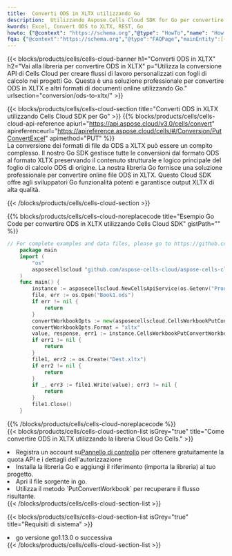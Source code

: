 ```yaml
---
title:  Converti ODS in XLTX utilizzando Go
description:  Utilizzando Aspose.Cells Cloud SDK for Go per convertire un file in formato ODS in un file in formato XLTX.
kwords: Excel, Convert ODS to XLTX, REST, Go
howto: {"@context": "https://schema.org","@type": "HowTo","name": "How to convert ODS to XLTX using the Cells Cloud Go library.","description": "How to convert ODS to XLTX using the Cells Cloud Go library.","image": {"@type": "ImageObject"},"url": "/go/conversion/ods-to-xltx/","step": [{ "@type": "HowToStep","name": "How to convert ODS to XLTX using the Cells Cloud Go library. step 1", "image": {"@type": "ImageObject",},"url": "/go/conversion/ods-to-xltx/","text": "Register an account at <a href='https://dashboard.aspose.cloud/'>Dashboard</a> to get free API quota & authorization details",},{ "@type": "HowToStep","name": "How to convert ODS to XLTX using the Cells Cloud Go library. step 1", "image": {"@type": "ImageObject",},"url": "/go/conversion/ods-to-xltx/","text": "Install Go library and add the reference (import the library) to your project.",},{ "@type": "HowToStep","name": "How to convert ODS to XLTX using the Cells Cloud Go library. step 1", "image": {"@type": "ImageObject",},"url": "/go/conversion/ods-to-xltx/","text": "Open the source file in go.",},{ "@type": "HowToStep","name": "How to convert ODS to XLTX using the Cells Cloud Go library. step 1", "image": {"@type": "ImageObject",},"url": "/go/conversion/ods-to-xltx/","text": "Use the `PutConvertWorkbook` method to retrieve the resulting stream.",}, ],"supply": {"@type": "HowToSupply","name": "document"},"tool": [{"@type": "HowToTool","name": "Goland, Visual Studio Code, Eclipse"},{"@type": "HowToTool","name": "Aspose Cells"}],"totalTime": "PT6M"}
fqa: {"@context":"https://schema.org","@type":"FAQPage","mainEntity":[{"@type":"Question","name":"Why convert file formats in C# using REST API?","acceptedAnswer":{"@type":"Answer","text":"Documents are encoded in many ways, and some files may be incompatible with the software you use. To open and read such files, just convert them to appropriate file formats.<br/><ol><li>Install .NET SDK and add the reference (import the library) to your project.</li><li>Open the source file in C# using REST API.</li><li>Call the PutConvertWorkbookRequest() method, passing an output filename with required extension.</li><li>Get the result of conversion as a separate file.</li></ol>"}},{"@type":"Question","name":"What file formats can I convert with your C# library?","acceptedAnswer":{"@type":"Answer","text":"We support a variety of file formats for conversion using .NET library, including XLSX, Excel, xls , PDF, CSV, HTML, Markdown, XML, PNG, JPG, TIFF, Json, TXT and many more."}},{"@type":"Question","name":"What is the maximum allowed file size for conversion using this .NET library?","acceptedAnswer":{"@type":"Answer","text":"There are no file size limits for format conversions using .NET library."}}]}
---
```

{{< blocks/products/cells/cells-cloud-banner h1="Converti ODS in XLTX" h2="Vai alla libreria per convertire ODS in XLTX" p="Utilizza la conversione API di Cells Cloud per creare flussi di lavoro personalizzati con fogli di calcolo nei progetti Go. Questa è una soluzione professionale per convertire ODS in XLTX e altri formati di documenti online utilizzando Go." urlsection="conversion/ods-to-xltx/" >}}

{{< blocks/products/cells/cells-cloud-section title="Converti ODS in XLTX utilizzando Cells Cloud SDK per Go" >}}
{{% blocks/products/cells/cells-cloud-api-reference apiurl="https://api.aspose.cloud/v3.0/cells/convert" apireferenceurl="https://apireference.aspose.cloud/cells/#/Conversion/PutConvertExcel" apimethod="PUT" %}}
<br/>
La conversione dei formati di file da ODS a XLTX può essere un compito complesso. Il nostro Go SDK gestisce tutte le conversioni dal formato ODS al formato XLTX preservando il contenuto strutturale e logico principale del foglio di calcolo ODS di origine. La nostra libreria Go fornisce una soluzione professionale per convertire online file ODS in XLTX. Questo Cloud SDK offre agli sviluppatori Go funzionalità potenti e garantisce output XLTX di alta qualità.

{{< /blocks/products/cells/cells-cloud-section >}}

{{% blocks/products/cells/cells-cloud-noreplacecode title="Esempio Go Code per convertire ODS in XLTX utilizzando Cells Cloud SDK" gistPath="" %}}
 
```go
// For complete examples and data files, please go to https://github.com/aspose-cells-cloud/aspose-cells-cloud-go/
    package main
    import (
	    "os"
	    asposecellscloud "github.com/aspose-cells-cloud/aspose-cells-cloud-go/v22"
    )
    func main() {
	    instance := asposecellscloud.NewCellsApiService(os.Getenv("ProductClientId"), os.Getenv("ProductClientSecret"))
	    file, err := os.Open("Book1.ods")
	    if err != nil {
		    return
	    }
	    convertWorkbookOpts := new(asposecellscloud.CellsWorkbookPutConvertWorkbookOpts)
	    convertWorkbookOpts.Format = "xltx"
	    value, response, err1 := instance.CellsWorkbookPutConvertWorkbook(file, convertWorkbookOpts)
	    if err1 != nil {
		    return
	    }
	    file1, err2 := os.Create("Dest.xltx")
	    if err2 != nil {
		    return
	    }
	    if _, err3 := file1.Write(value); err3 != nil {
		    return
	    }
	    file1.Close()
    }
```
 
{{% /blocks/products/cells/cells-cloud-noreplacecode %}}
<br/>
{{< blocks/products/cells/cells-cloud-section-list isGrey="true" title="Come convertire ODS in XLTX utilizzando la libreria Cloud Go Cells." >}}
<li> Registra un account su<a href="https://dashboard.aspose.cloud/">Pannello di controllo</a> per ottenere gratuitamente la quota API e i dettagli dell'autorizzazione</li>
<li>Installa la libreria Go e aggiungi il riferimento (importa la libreria) al tuo progetto.</li>
<li>Apri il file sorgente in go.</li>
<li>Utilizza il metodo `PutConvertWorkbook` per recuperare il flusso risultante.</li>
{{< /blocks/products/cells/cells-cloud-section-list >}}

{{< blocks/products/cells/cells-cloud-section-list isGrey="true" title="Requisiti di sistema" >}}
<li>go versione go1.13.0 o successiva</li>
{{< /blocks/products/cells/cells-cloud-section-list >}}
